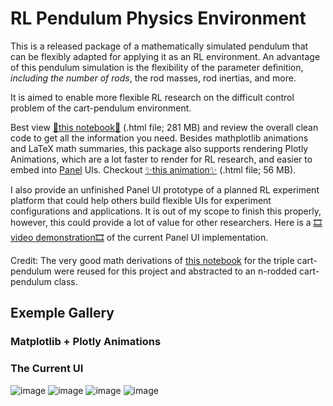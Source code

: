 # RL Pendulum Physics Environment
This is a released package of a mathematically simulated pendulum that can be flexibly adapted for applying it as an RL environment. An advantage of this pendulum simulation is the flexibility of the parameter definition, *including the number of rods*, the rod masses, rod inertias, and more.

It is aimed to enable more flexible RL research on the difficult control problem of the cart-pendulum environment.

Best view [📒this notebook📒](https://drive.google.com/file/d/14xU5jiUNQYhsnEKenXVMwa_ODvL46T5Q/view?usp=drive_link) (.html file; 281 MB) and review the overall clean code to get all the information you need. 
Besides mathplotlib animations and LaTeX math summaries, this package also supports rendering Plotly Animations, which are a lot faster to render for RL research, and easier to embed into [Panel](https://panel.holoviz.org/reference/index.html) UIs. Checkout [✨this animation✨](https://drive.google.com/file/d/1ywLrFLX14-ld-VDXogV7GVBhv1LdpwNM/view?usp=sharing) (.html file; 56 MB).

I also provide an unfinished Panel UI prototype of a planned RL experiment platform that could help others build flexible UIs for experiment configurations and applications. It is out of my scope to finish this properly, however, this could provide a lot of value for other researchers. Here is a [🎞video demonstration🎞](https://drive.google.com/file/d/1xNR0xIT6O0zWD6OTT-0PAvU9RL7nfIQx/view?usp=sharing) of the current Panel UI implementation.

Credit: The very good math derivations of [this notebook](https://colab.research.google.com/drive/1tonlB7P0w4EZv2eC8PMP9zO-FzwBizb_) for the triple cart-pendulum were reused for this project and abstracted to an n-rodded cart-pendulum class.

## Exemple Gallery

### Matplotlib + Plotly Animations

### The Current UI
![image](https://github.com/user-attachments/assets/29710f87-80ed-43e3-8e9c-8da6c9ed4646)
![image](https://github.com/user-attachments/assets/fd33b6e1-ac0d-49c6-bebf-ebd3713e3d99)
![image](https://github.com/user-attachments/assets/c6382672-4b8a-45b5-9293-b4cf2dcb3500)
![image](https://github.com/user-attachments/assets/7c89c8be-cfe5-453d-8e5f-10a71c4f7551)


